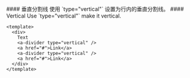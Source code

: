 <cn>
#### 垂直分割线
使用 `type="vertical"` 设置为行内的垂直分割线。
</cn>

<us>
#### Vertical
Use `type="vertical"` make it vertical.
</us>

```tpl
<template>
  <div>
    Text
    <a-divider type="vertical" />
    <a href="#">Link</a>
    <a-divider type="vertical" />
    <a href="#">Link</a>
  </div>
</template>
```
